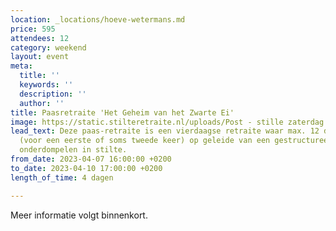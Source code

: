 ```yaml
---
location: _locations/hoeve-wetermans.md
price: 595
attendees: 12
category: weekend
layout: event
meta:
  title: ''
  keywords: ''
  description: ''
  author: ''
title: Paasretraite 'Het Geheim van het Zwarte Ei'
image: https://static.stilteretraite.nl/uploads/Post - stille zaterdag 2020.jpg
lead_text: Deze paas-retraite is een vierdaagse retraite waar max. 12 deelnemers zich
  (voor een eerste of soms tweede keer) op geleide van een gestructureerd dagprogramma
  onderdompelen in stilte.
from_date: 2023-04-07 16:00:00 +0200
to_date: 2023-04-10 17:00:00 +0200
length_of_time: 4 dagen

---
```

Meer informatie volgt binnenkort.